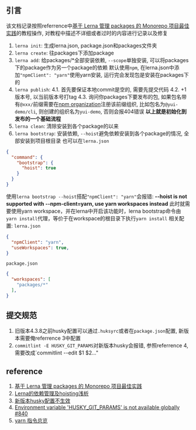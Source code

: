## 引言
该文档记录按照referrence中[基于 Lerna 管理 packages 的 Monorepo 项目最佳实践](https://juejin.cn/post/6844903911095025678#heading-2)的教程操作, 对教程中描述不详细或者过时的内容进行记录以及修复
1. `lerna init`: 生成lerna.json, package.json和packages文件夹
2. `lerna create`: 往packages下添加package
3. `lerna add`: 给packages/*全部安装依赖, `--scope`单独安装, 可以将packages下的package作为另一个package的依赖 默认使用`npm`, 在lerna.json中添加`"npmClient": "yarn"`使用yarn安装, 运行完会发现包是安装在packages下的
4. `lerna publish`: 
4.1. 首先要保证本地commit是空的, 需要先提交代码 
4.2. +1版本号, 以当前版本号打tag 
4.3. 询问你packages下要发布的包, 如果包名带有`@xxx/`前缀需要在[npm organization](https://www.npmjs.com/org/create)注册该前缀组织, 比如包名为`@yui-demo/cli`, 则创建的组织名为`yui-demo`, 否则会报404错误
**以上就是初始化到发布的一个基础流程**
5. `lerna clean`: 清除安装到各个package的以来
6. `lerna bootstrap`: 安装依赖, `--hoist`避免依赖安装到各个package的情况, 全部安装到项目根目录
也可以在`lerna.json`
```json
{
  "command": {
    "bootstrap": {
      "hoist": true
    }
  }
}
```
使用`lerna bootstrap --hoist`搭配`"npmClient": "yarn"`会报错: **--hoist is not supported with --npm-client=yarn, use yarn workspaces instead**
此时就需要使用yarn workspace，并在lerna中开启该功能时，lerna bootstrap命令由`yarn install`代理，等价于在workspace的根目录下执行`yarn install`
相关配置:
`lerna.json`
```json
{
  "npmClient": "yarn",
  "useWorkspaces": true,
}
```
`package.json`
```json
{
  "workspaces": [
    "packages/*"
  ],
}
```

## 提交规范
1. 旧版本4.3.8之前husky配置可以通过`.huksyrc`或者在`package.json`配置, 新版本需要俺referrence 3中配置
2. `commitlint -E HUSKY_GIT_PARAMS`对新版本husky会报错, 参照referrence 4, 需要改成`commitlint --edit $1 $2..."


## reference
1. [基于 Lerna 管理 packages 的 Monorepo 项目最佳实践](https://juejin.cn/post/6844903911095025678#heading-2)
2. [Lerna的依赖管理及hoisting浅析](https://yrq110.me/post/tool/how-lerna-manage-package-dependencies/)
3. [新版本husky配置不生效](https://www.cnblogs.com/ly0612/p/15545803.html)
4. [Environment variable 'HUSKY_GIT_PARAMS' is not available globally #840](https://github.com/typicode/husky/issues/840)
5. [yarn 指令总览](http://www.febeacon.com/lerna-docs-zh-cn/routes/commands/)